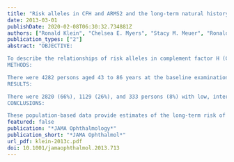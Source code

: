 ```yaml
---
title: "Risk alleles in CFH and ARMS2 and the long-term natural history of age-related macular degeneration: the Beaver Dam Eye Study"
date: 2013-03-01
publishDate: 2020-02-08T06:30:32.734881Z
authors: ["Ronald Klein", "Chelsea E. Myers", "Stacy M. Meuer", "Ronald E. Gangnon", "Theru A. Sivakumaran", "Sudha K. Iyengar", "Kristine E. Lee", "Barbara E. K. Klein"]
publication_types: ["2"]
abstract: "OBJECTIVE:

To describe the relationships of risk alleles in complement factor H (CFH, rs1061170) and age-related maculopathy susceptibility 2 (ARMS2, rs10490924) to the incidence and progression of age-related macular degeneration (AMD) during a 20-year period.
METHODS:

There were 4282 persons aged 43 to 86 years at the baseline examination in 1988-1990 enrolled in a population-based cohort study who participated in at least 1 examination spaced 5 years apart during a 20-year period and had gradable fundus photographs for AMD and genotype information on CFH and ARMS2. Low, intermediate, and high genetic risk for AMD was defined by the presence of 0 to 1, 2, or 3 to 4 risk alleles for CFH and ARMS2, respectively. Multistate models were used to estimate the progression of AMD throughout the entire age range.
RESULTS:

There were 2820 (66%), 1129 (26%), and 333 persons (8%) with low, intermediate, and high genetic risk for AMD, respectively. The 5-year incidences of early and late AMD were 9.1% and 1.6%, respectively, and increased with age but did not differ significantly by sex. Using the multistate model, of persons aged 45 years with no AMD in the low, intermediate, and high AMD genetic risk groups, 33.0%, 39.9%, and 46.5%, respectively, were estimated to develop early AMD, and 1.4%, 5.2%, and 15.3% were estimated to develop late AMD by age 80 years.
CONCLUSIONS:

These population-based data provide estimates of the long-term risk of the incidence and progression of AMD and its lesions by age and genetic risk alleles for CFH and ARMS2. They also show that when early AMD is present, knowing the phenotype contributes more to risk assessment than knowing the genetic risk based on these 2 AMD genes."
featured: false
publication: "*JAMA Ophthalmology*"
publication_short: "*JAMA Ophthalmol*"
url_pdf: klein-2013c.pdf
doi: 10.1001/jamaophthalmol.2013.713
---
```


